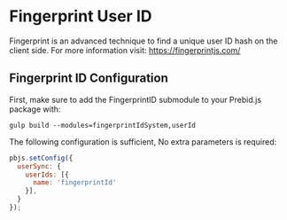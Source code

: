 # Fingerprint User ID

Fingerprint is an advanced technique to find a unique user ID hash on the client side. 
For more information visit: 
https://fingerprintjs.com/  

## Fingerprint ID Configuration

First, make sure to add the FingerprintID submodule to your Prebid.js package with:

```
gulp build --modules=fingerprintIdSystem,userId
```

The following configuration is sufficient, No extra parameters is required:

```javascript
pbjs.setConfig({
  userSync: {
    userIds: [{
      name: 'fingerprintId'
    }],
  }
});
